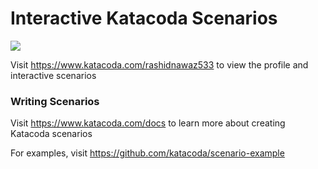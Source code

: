 # Interactive Katacoda Scenarios

[![](http://shields.katacoda.com/katacoda/rashidnawaz533/count.svg)](https://www.katacoda.com/rashidnawaz533 "Get your profile on Katacoda.com")

Visit https://www.katacoda.com/rashidnawaz533 to view the profile and interactive scenarios

### Writing Scenarios
Visit https://www.katacoda.com/docs to learn more about creating Katacoda scenarios

For examples, visit https://github.com/katacoda/scenario-example
